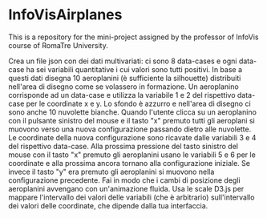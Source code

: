 # InfoVisAirplanes
This is a repository for the mini-project assigned by the professor of InfoVis course of RomaTre University.

Crea un file json con dei dati multivariati: ci sono 8 data-cases e ogni
data-case ha sei variabili quantitative i cui valori sono tutti
positivi. In base a questi dati disegna 10 aeroplanini (è sufficiente la
silhouette) distribuiti nell'area di disegno come se volassero in
formazione. Un aeroplanino corrisponde ad un data-case e utilizza la
variabile 1 e 2 del rispettivo data-case per le coordinate x e y. Lo
sfondo è azzurro e nell'area di disegno ci sono anche 10 nuvolette
bianche. Quando l'utente clicca su un aeroplanino con il pulsante
sinistro del mouse e il tasto "x" premuto tutti gli aeroplani si muovono
verso una nuova configurazione passando dietro alle nuvolette. Le
coordinate della nuova configurazione sono ricavate dalle variabili 3 e
4 del rispettivo data-case. Alla prossima pressione del tasto sinistro
del mouse con il tasto "x" premuto gli aeroplanini usano le variabili 5
e 6 per le coordinate e alla prossima ancora tornano alla configurazione
iniziale. Se invece il tasto "y" era premuto gli aeroplanini si muovono
nella configurazione precedente. Fai in modo che i cambi di posizione
degli aeroplanini avvengano con un'animazione fluida. Usa le scale D3.js
per mappare l'intervallo dei valori delle variabili (che è arbitrario)
sull'intervallo dei valori delle coordinate, che dipende dalla tua
interfaccia.

